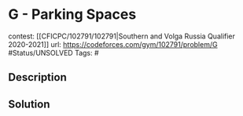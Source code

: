 # G - Parking Spaces

contest: [[CFICPC/102791/102791|Southern and Volga Russia Qualifier 2020-2021]]
url: https://codeforces.com/gym/102791/problem/G
#Status/UNSOLVED
Tags: #

## Description

## Solution

